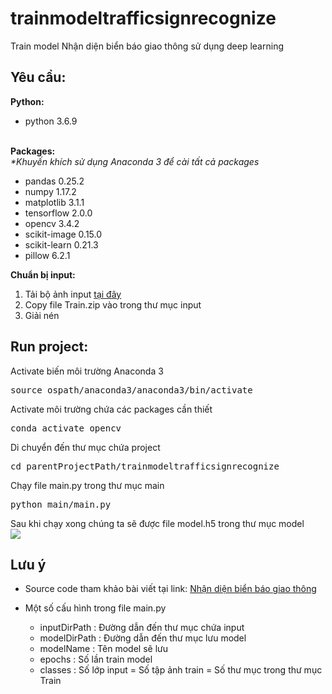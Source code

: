 # trainmodeltrafficsignrecognize
Train model Nhận diện biển báo giao thông sử dụng deep learning
<h2>Yêu cầu:</h2>
<b>Python:</b><br>
<ul>
     <li>python 3.6.9</li>
</ul>
<br>
<b>Packages:</b><br>
<i>*Khuyến khích sử dụng Anaconda 3 để cài tất cả packages</i><br>
<ul>
    <li>pandas 0.25.2</li>
    <li>numpy 1.17.2</li>
    <li>matplotlib 3.1.1</li>
	  <li>tensorflow 2.0.0</li>
	  <li>opencv 3.4.2</li>
    <li>scikit-image 0.15.0</li>
  	<li>scikit-learn 0.21.3</li>
  	<li>pillow 6.2.1</li>
</ul>
<b>Chuẩn bị input:</b><br>
<ol class="n">
  <li>Tải bộ ảnh input <a href="https://drive.google.com/drive/folders/1VrYO0eTlz4ZDvpiDd8qPiJjFIethaOU1?usp=sharing">tại đây</a></li>
  <li>Copy file Train.zip vào trong thư mục input</li>
  <li>Giải nén</li>
</ol>

<h2>Run project:</h2>
Activate biến môi trường Anaconda 3
<pre>source ospath/anaconda3/anaconda3/bin/activate</pre>
Activate môi trường chứa các packages cần thiết
<pre>conda activate opencv</pre>
Di chuyển đến thư mục chứa project
<pre>cd parentProjectPath/trainmodeltrafficsignrecognize </pre>
Chạy file main.py trong thư mục main
<pre>python main/main.py</pre>
Sau khi chạy xong chúng ta sẽ được file model.h5 trong thư mục model<br>
<img src="https://github.com/quangkhoiuit98/trainmodeltrafficsignrecognize/blob/master/static/image/guide3.png">

<h2>Lưu ý</h2>
<ul>
    <li>Source code tham khảo bài viết tại link: <a href="https://viblo.asia/p/nhan-dien-bien-bao-giao-thong-gAm5yWQXZdb">Nhận diện biển báo giao thông</a></li>
    <li><p>Một số cấu hình trong file main.py</p>
        <ul>
          <li>inputDirPath : Đường dẫn đến thư mục chứa input</li>
          <li>modelDirPath : Đường dẫn đến thư mục lưu model</li>
          <li>modelName : Tên model sẽ lưu</li>
          <li>epochs : Số lần train model</li>
          <li>classes : Số lớp input = Số tập ảnh train = Số thư mục trong thư mục Train</li>
        </ul>
    </li>
</ul>
